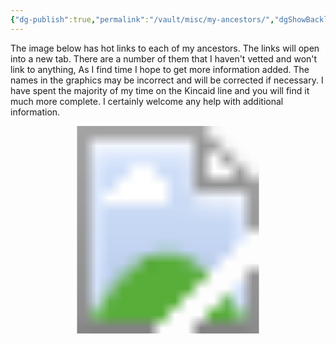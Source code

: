 ```yaml
---
{"dg-publish":true,"permalink":"/vault/misc/my-ancestors/","dgShowBacklinks":"false","dgShowLocalGraph":"false","dgShowInlineTitle":"false","dgShowFileTree":"false","dgEnableSearch":"false","dgShowToc":"false"}
---
```


The image below has hot links to each of my ancestors. The links will open into a new tab. There are a number of them that I haven't vetted and won't link to anything, As I find time I hope to get more information added. The names in the graphics may be incorrect and will be corrected if necessary. I have spent the majority of my time on the Kincaid line and you will find it much more complete. I certainly welcome any help with additional information. 

<!-- Image Map Generated for "Where the Waters flow North" -->
<svg version="1.1" xmlns="http://www.w3.org/2000/svg" xmlns:xlink="http://www.w3.org/1999/xlink" viewBox="0 0 2455 1620">
  <image width="2455" height="1620" xlink:href="/img/user/assets/Tree.png"></image> <a xlink:href="/ancestors/kincaid/emory-garfield-kincaid-jr-1962/" target="_blank">
    <circle cx="1226" cy="1234" r="106" fill="#ffffff" opacity="0">
    <title>This is me...</title>
    </circle>
  </a><a xlink:href="/ancestors/kincaid/emory-garfield-kincaid-1922-1992/" target="_blank" >
    <polygon points="1222,1126,1224,1019,1155,1030,1105,1058,1064,1093,1038,1136,1020,1180,1016,1232,1020,1269,1027,1297,1122,1267,1122,1201,1161,1145,1190,1130,1209,1126" fill="#ffffff" opacity="0">
     <title>Emory Garfield Kincaid 1922-1992</title>
     </polygon>
  </a><a xlink:href="/ancestors/legg/alice-lee-legg-1931-2012/" target="_blank">
    <polygon points="1250,1128,1224,1121,1226,1021,1276,1026,1324,1045,1365,1073,1395,1104,1417,1143,1434,1188,1439,1232,1437,1266,1428,1297,1328,1262,1330,1208,1300,1154,1276,1141" fill="#ffffff" opacity="0">
     <title>Alice Lee Legg 1931-2012</title></polygon>
  </a><a xlink:href="/ancestors/kincaid/george-wesley-kincaid-1891-1976/" target="_blank">
    <polygon points="923,1329,910,1249,916,1167,936,1104,968,1045,1053,1104,1018,1180,1014,1245,1023,1297" fill="#ffffff" opacity="0">
     <title>George Wesley Kincaid 1891-1976</title>
     </polygon>
  </a><a xlink:href="/ancestors/skaggs/laura-beatrice-skaggs-1901-1992/" target="_blank">
    <polygon points="968,1047,1018,989,1081,948,1144,924,1190,915,1226,911,1224,1019,1168,1024,1107,1054,1075,1078,1055,1104" fill="#ffffff" opacity="0">
     <title>Laura Beatrice Skaggs 1901-1992</title>
     </polygon>
  </a><a xlink:href="/ancestors/legg/fred-rothwell-legg-1885-1958/" target="_blank">
    <polygon points="1226,913,1298,922,1365,946,1426,982,1480,1039,1398,1102,1341,1054,1291,1026,1248,1017,1226,1017" fill="#ffffff" opacity="0">
     <title>Fred Rothwell Legg 1885-1958</title>
     </polygon>
  </a><a xlink:href="/ancestors/shaffer/mamie-catherine-shaffer-1888-1962/" target="_blank">
    <polygon points="1482,1043,1524,1123,1539,1178,1541,1258,1526,1325,1430,1293,1439,1212,1426,1156,1400,1104" fill="#ffffff" opacity="0">
     <title>Mamie Catherine Shaffer 1888-1962</title>
     </polygon>
  </a><a xlink:href="/ancestors/kincaid/james-william-kincaid-1850-1919/" target="_blank">
    <polygon points="712,1394,695,1334,686,1269,684,1206,693,1145,912,1180,908,1232,914,1282,923,1325" fill="#ffffff" opacity="0">
     <title>James William Kincaid 1850-1919</title>
     </polygon>
  </a><a xlink:href="/ancestors/kincaid/keenan/sarah-virginia-keenan-1849/" target="_blank">
    <polygon points="691,1141,706,1078,728,1021,754,965,788,913,966,1041,942,1082,923,1136,914,1175" fill="#ffffff" opacity="0">
     <title>Sarah Virginia Keenan 1849-</title>
     </polygon>
  </a><a xlink:href="/ancestors/skaggs/james-woodson-skaggs-1854-1937/" target="_blank">
    <polygon points="788,911,832,859,875,820,927,781,979,748,1081,943,1042,967,1005,995,968,1039" fill="#ffffff" opacity="0">
     <title>James Woodson Skaggs 1854-1937</title>
     </polygon>
  </a><a xlink:href="/ancestors/skaggs/harriet-ann-skaggs-1859-1950/" target="_blank">
    <polygon points="981,748,1046,718,1101,703,1161,694,1224,690,1224,909,1170,915,1118,928,1081,941" fill="#ffffff" opacity="0">
     <title>Harriet Ann Skaggs 1859-1950</title>
     </polygon>
  </a><a xlink:href="/ancestors/legg/william-mc-ginnis-legg-1849-1924/" target="_blank">
    <polygon points="1226,690,1289,692,1350,703,1404,720,1467,744,1367,943,1309,922,1263,913,1226,909" fill="#ffffff" opacity="0">
     <title>William McGinnis Legg 1849-1924</title>
     </polygon>
  </a><a xlink:href="/ancestors/hawkins/mary-ann-hawkins-1853-1926/" target="_blank">
    <polygon points="1469,746,1528,781,1576,818,1617,857,1660,909,1482,1039,1445,1000,1398,961,1372,943" fill="#ffffff" opacity="0">
     <title>Mary Ann Hawkins 1853-1926</title>
     </polygon>
  </a><a xlink:href="/ancestors/shaffer/christopher-clayton-shaffer-1864-1944/" target="_blank">
    <polygon points="1664,911,1699,965,1727,1019,1747,1076,1758,1141,1543,1175,1528,1121,1506,1082,1484,1041" fill="#ffffff" opacity="0">
     <title>Christopher Clayton Shaffer 1864-1944</title>
     </polygon>
  </a><a xlink:href="/ancestors/mc-clung/dorcas-ann-mc-clung-1866-1951/" target="_blank">
    <polygon points="1762,1143,1766,1214,1764,1271,1758,1329,1740,1394,1530,1325,1541,1273,1543,1219,1543,1178" fill="#ffffff" opacity="0">
     <title>Dorcas Ann McClung 1866-1951</title>
     </polygon>
  </a><a xlink:href="/ancestors/kincaid/john-a-kincaid-1818-1891/" target="_blank">
    <polygon points="513,1460,498,1416,489,1375,483,1332,478,1290,682,1273,693,1338,708,1394" fill="#ffffff" opacity="0">
     <title>John A. Kincaid 1818-1891</title>
     </polygon>
  </a><a xlink:href="/ancestors/walker/olive-walker-1823-1856/" target="_blank">
    <polygon points="478,1286,474,1243,474,1197,478,1154,485,1113,689,1147,682,1214,682,1269" fill="#ffffff" opacity="0">
     <title>Olive Walker 1823-1856</title>
     </polygon>
  </a><a xlink:href="/james-marshall-keenan-1828-1884/" target="_blank">
    <polygon points="485,1108,493,1063,500,1026,515,982,530,943,723,1021,704,1080,689,1143" fill="#ffffff" opacity="0">
     <title>James Marshall Keenan 1828-1884</title>
     </polygon>
  </a><a xlink:href="/ancestors/grose/martha-grose-1828-1920/" target="_blank">
    <polygon points="532,939,552,898,569,861,591,826,615,789,784,909,749,967,725,1019" fill="#ffffff" opacity="0">
     <title>Martha Grose 1828-1920</title>
     </polygon>
  </a><a xlink:href="/ancestors/skaggs/cyrus-m-skaggs-1822-1899/" target="_blank">
    <polygon points="619,787,647,748,673,720,736,659,871,813,827,861,786,907" fill="#ffffff" opacity="0">
     <title>Cyrus M. Skaggs 1822-1899</title>
     </polygon>
  </a><a xlink:href="/ancestors/coleman/rachel-parish-coleman-1818-1894/" target="_blank">
    <polygon points="738,657,780,627,884,562,977,744,925,774,875,811" fill="#ffffff" opacity="0">
     <title>Rachel Parish Coleman 1818-1894</title>
     </polygon>
  </a><a xlink:href="/ancestors/skaggs/james-skaggs-1820-1899/" target="_blank">
    <polygon points="888,560,931,540,966,525,1049,501,1096,700,1038,718,979,744" fill="#ffffff" opacity="0">
     <title>James Skaggs 1820-1899</title>
     </polygon>
  </a><a xlink:href="/ancestors/porter/martha-jane-porter-1825-1912/" target="_blank">
    <polygon points="1053,501,1098,490,1135,484,1181,479,1224,477,1226,685,1153,690,1096,698" fill="#ffffff" opacity="0">
     <title>Martha Jane Porter 1825-1912</title>
     </polygon>
  </a><a xlink:href="/ancestors/legg/william-legg-1817-1895/" target="_blank">
    <polygon points="1229,479,1278,479,1313,481,1357,488,1400,497,1350,700,1287,687,1229,685" fill="#ffffff" opacity="0">
     <title>William Legg 1817-1895</title>
     </polygon>
  </a><a xlink:href="/elizabeth-ramsey-1813-1902/" target="_blank">
    <polygon points="1404,501,1445,510,1484,525,1524,542,1563,557,1471,742,1409,716,1352,698" fill="#ffffff" opacity="0">
     <title>Elizabeth Ramsey 1813-1902</title>
     </polygon>
  </a><a xlink:href="/ancestors/hawkins/nicholas-hawkins-1819-1869/" target="_blank">
    <polygon points="1567,557,1612,583,1643,603,1673,622,1710,655,1578,813,1524,772,1474,742" fill="#ffffff" opacity="0">
     <title>Nicholas Hawkins 1819-1869</title>
     </polygon>
  </a><a xlink:href="/ancestors/wiseman/rebecca-wiseman-1822-1911/" target="_blank">
    <polygon points="1712,657,1747,687,1777,718,1803,748,1829,785,1662,907,1621,854,1582,815" fill="#ffffff" opacity="0">
     <title>Rebecca Wiseman 1822-1911</title>
     </polygon>
  </a><a xlink:href="/ancestors/shaffer/joseph-allen-shaffer-1838-1911/" target="_blank">
    <polygon points="1834,789,1860,826,1881,861,1901,900,1918,939,1730,1019,1699,963,1667,907" fill="#ffffff" opacity="0">
     <title>Joseph Allen Shaffer 1838-1911</title>
     </polygon>
  </a><a xlink:href="/ancestors/mc-clung/mary-francis-mc-clung-1838-1865/" target="_blank">
    <polygon points="1918,943,1938,987,1949,1021,1959,1067,1966,1108,1760,1139,1751,1078,1732,1021" fill="#ffffff" opacity="0">
     <title>Mary Frances McClung 1838-1865</title>
     </polygon>
  </a><a xlink:href="/ancestors/mc-clung/charles-william-mc-clung-1838-1911/" target="_blank">
    <polygon points="1764,1143,1968,1113,1972,1156,1977,1199,1977,1249,1972,1288,1766,1267,1769,1201" fill="#ffffff" opacity="0">
     <title>Charles William McClung 1838-1911</title>
     </polygon>
  </a><a xlink:href="/ancestors/amick/mary-catherine-amick-1841-1920/" target="_blank">
    <polygon points="1972,1290,1968,1338,1962,1375,1951,1420,1938,1460,1740,1392,1760,1332,1766,1271" fill="#ffffff" opacity="0">
     <title>Mary Catherine Amick 1841-1920</title>
     </polygon>
  </a><a xlink:href="/ancestors/kincaid/william-m-kincaid-1787-1860/" target="_blank">
    <polygon points="298,1529,272,1423,487,1379,509,1460" fill="#ffffff" opacity="0">
     <title>William M. Kincaid 1787-1860</title>
     </polygon>
  </a><a xlink:href="/ancestors/kincaid/virginia-kincaid-1797-1870/" target="_blank">
    <polygon points="270,1416,255,1308,476,1286,487,1375" fill="#ffffff" opacity="0">
     <title>Virginia Kincaid 1797-1870</title>
     </polygon>
  </a><a xlink:href="/ancestors/walker/elverton-p-walker-1770-1850/" target="_blank">
    <polygon points="253,1306,253,1193,470,1199,472,1282" fill="#ffffff" opacity="0">
     <title>Elverton P. Walker 1770-1850</title>
     </polygon>
  </a><a xlink:href="/ancestors/mc-gahee/margaret-mc-gahee-1783-1850/" target="_blank">
    <polygon points="250,1188,261,1078,480,1110,472,1197" fill="#ffffff" opacity="0">
     <title>Margaret McGahee 1783-1850</title>
     </polygon>
  </a><a xlink:href="/404">
    <polygon points="264,1073,287,967,498,1024,480,1108" fill="#ffffff" opacity="0">
     <title>No Data yet for Andrew Keenan</title>
     </polygon>
  </a><a xlink:href="/404">
    <polygon points="287,963,322,857,526,939,498,1019" fill="#ffffff" opacity="0">
     <title>No Data yet for Polly Walker</title>
     </polygon>
  </a><a xlink:href="/ancestors/grose/william-grose-1799-1880/" target="_blank">
    <polygon points="326,852,374,755,565,859,526,937" fill="#ffffff" opacity="0">
     <title>William Grose 1799-1880</title>
     </polygon>
  </a><a xlink:href="/ancestors/koontz/suzanna-koontz-1810-1878/" target="_blank">
    <polygon points="374,748,437,657,615,783,567,854" fill="#ffffff" opacity="0">
     <title>Susanna Koontz 1810-1878</title>
     </polygon>
  </a><a xlink:href="/ancestors/skaggs/james-a-skaggs-1786-1864/" target="_blank">
    <polygon points="437,655,509,568,671,713,617,781" fill="#ffffff" opacity="0">
     <title>James A. Skaggs 1786-1864</title>
     </polygon>
  </a><a xlink:href="/ancestors/miller/elizabeth-miller-1787-1860/" target="_blank">
    <polygon points="511,564,593,490,732,653,671,711" fill="#ffffff" opacity="0">
     <title>Elizabeth Miller 1787-1860</title>
     </polygon>
  </a><a xlink:href="/404">
    <polygon points="595,486,684,421,806,603,736,651" fill="#ffffff" opacity="0">
     <title>No Data yet for Rachel Coleman Dad</title>
     </polygon>
  </a><a xlink:href="/404">
    <polygon points="686,416,782,362,884,555,806,601" fill="#ffffff" opacity="0">
     <title>No Data yet for Rachel Coleman Mom</title>
     </polygon>
  </a><a xlink:href="/ancestors/skaggs/james-a-skaggs-1786-1864/" target="_blank">
    <polygon points="786,360,886,317,964,520,886,555" fill="#ffffff" opacity="0">
     <title>James A. Skaggs 1786-1864</title>
     </polygon>
  </a><a xlink:href="/ancestors/miller/elizabeth-miller-1787-1860/" target="_blank">
    <polygon points="890,312,997,282,1049,497,966,518" fill="#ffffff" opacity="0">
     <title>Elizabeth Miller 1787-1860</title>
     </polygon>
  </a><a xlink:href="/404">
    <polygon points="1001,280,1109,262,1137,477,1053,494" fill="#ffffff" opacity="0">
     <title>No Data yet for Martha Potter Dad</title>
     </polygon>
  </a><a xlink:href="/404">
    <polygon points="1111,262,1224,254,1222,473,1140,475" fill="#ffffff" opacity="0">
     <title>No Data yet for Martha Potter Mom</title>
     </polygon>
  </a><a xlink:href="/ancestors/legg/thomas-jesse-legg-1789-1880/" target="_blank">
    <polygon points="1226,254,1337,260,1313,477,1226,471" fill="#ffffff" opacity="0">
     <title>Thomas Jesse Legg 1789-1880</title>
     </polygon>
  </a><a xlink:href="/ancestors/nutter/elizabeth-nutter-1790-1869/" target="_blank">
    <polygon points="1341,258,1450,280,1400,492,1315,475" fill="#ffffff" opacity="0">
     <title>Elizabeth Nutter 1790-1869</title>
     </polygon>
  </a><a xlink:href="/ancestors/ramsey/bartholomew-ramsey-1776-1843/" target="_blank">
    <polygon points="1454,282,1560,312,1484,518,1404,492" fill="#ffffff" opacity="0">
     <title>Bartholomew Ramsey 1776-1843</title>
     </polygon>
  </a><a xlink:href="/ancestors/wiseman/margaret-wiseman-1777-1869/" target="_blank">
    <polygon points="1563,312,1667,358,1569,555,1489,520" fill="#ffffff" opacity="0">
     <title>Margaret Wiseman 1777-1869</title>
     </polygon>
  </a><a xlink:href="/ancestors/hawkins/thomas-jefferson-hawkins-1794-1870/" target="_blank">
    <polygon points="1669,360,1764,416,1645,599,1571,555" fill="#ffffff" opacity="0">
     <title>Thomas Jefferson Hawkins 1794-1870</title>
     </polygon>
  </a><a xlink:href="/ancestors/perry/mary-level-perry-1799-1879/" target="_blank">
    <polygon points="1769,416,1858,486,1712,653,1649,599" fill="#ffffff" opacity="0">
     <title>Mary Level Perry 1799-1879</title>
     </polygon>
  </a><a xlink:href="/ancestors/wiseman/isaac-wiseman-1802-1892/" target="_blank">
    <polygon points="1860,488,1940,562,1779,716,1714,651" fill="#ffffff" opacity="0">
     <title>Isaac Wiseman 1802-1892</title>
     </polygon>
  </a><a xlink:href="/ancestors/neal/mary-neal-1801-1871/" target="_blank">
    <polygon points="1942,566,2016,653,1834,785,1779,716" fill="#ffffff" opacity="0">
     <title>Mary Neal 1801-1871</title>
     </polygon>
  </a><a xlink:href="/ancestors/shaffer/peter-shaffer-1795/" target="_blank">
    <polygon points="2016,655,2077,750,1886,859,1840,783" fill="#ffffff" opacity="0">
     <title>Peter Shaffer 1795-</title>
     </polygon>
  </a><a xlink:href="/ancestors/george/mary-george-1796-1880/" target="_blank">
    <polygon points="2079,755,2124,852,1920,937,1890,859" fill="#ffffff" opacity="0">
     <title>Mary George 1796-1880</title>
     </polygon>
  </a><a xlink:href="/ancestors/mc-clung/dickinson-carpenter-mc-clung-1813-1886/" target="_blank">
    <polygon points="2126,857,2163,963,1953,1019,1918,941" fill="#ffffff" opacity="0">
     <title>Dickinson Carpenter McClung 1813-1886</title>
     </polygon>
  </a><a xlink:href="/ancestors/evans/sarah-evans-1814/" target="_blank">
    <polygon points="2163,967,2187,1071,1968,1104,1955,1021" fill="#ffffff" opacity="0">
     <title>Sarah Evans 1814-</title>
     </polygon>
  </a><a xlink:href="/ancestors/mc-clung/john-mc-clung-1808-1886/" target="_blank">
    <polygon points="2189,1080,2200,1186,1981,1195,1970,1108" fill="#ffffff" opacity="0">
     <title>John McClung 1808-1886</title>
     </polygon>
  </a><a xlink:href="/ancestors/walton/polly-walton-1810-1850/" target="_blank">
    <polygon points="2200,1191,2198,1303,1977,1286,1981,1199" fill="#ffffff" opacity="0">
     <title>Polly Walton 1810-1850</title>
     </polygon>
  </a><a xlink:href="/ancestors/amick/john-william-amick-1815-1890/" target="_blank">
    <polygon points="2196,1308,2181,1414,1966,1371,1975,1286" fill="#ffffff" opacity="0">
     <title>John William Amick 1815-1890</title>
     </polygon>
  </a><a xlink:href="/ancestors/walker/lana-walker-1819-1911/" target="_blank">
    <polygon points="2183,1418,2152,1529,1942,1457,1968,1375" fill="#ffffff" opacity="0">
     <title>Lana Walker 1819-1911</title>
     </polygon>
  </a><a xlink:href="/ancestors/kincaid/samuel-kincaid-1765-1847/" target="_blank">
    <polygon points="83,1598,64,1531,279,1477,296,1529" fill="#ffffff" opacity="0">
     <title>Samuel Kincaid 1765-1847</title>
     </polygon>
  </a><a xlink:href="/404">
    <polygon points="64,1527,47,1462,266,1418,279,1473" fill="#ffffff" opacity="0">
     <title>Mary Tincher</title>
     </polygon>
  </a><a xlink:href="/ancestors/kincaid/john-kincaid-1760-1834/" target="_blank">
    <polygon points="47,1457,36,1394,257,1360,266,1414" fill="#ffffff" opacity="0">
     <title>John Kincaid 1760-1834</title>
     </polygon>
  </a><a xlink:href="/ancestors/gillespie/elizabeth-hannah-gillespie-1760-1829/" target="_blank">
    <polygon points="36,1390,29,1321,250,1306,257,1358" fill="#ffffff" opacity="0">
     <title>Elizabeth Hannah Gillespie 1760-1829</title>
     </polygon>
  </a><a xlink:href="/404">
    <polygon points="29,1316,27,1253,248,1247,250,1301" fill="#ffffff" opacity="0">
     <title>No Data yet for William Walker</title>
     </polygon>
  </a><a xlink:href="/404">
    <polygon points="25,1249,25,1184,246,1191,246,1243" fill="#ffffff" opacity="0">
     <title>No Data yet for Mary Lewis</title>
     </polygon>
  </a><a xlink:href="/404">
    <polygon points="27,1178,34,1113,250,1132,246,1184" fill="#ffffff" opacity="0">
     <title>No Data yet for Andrew McGaughey</title>
     </polygon>
  </a><a xlink:href="/404">
    <polygon points="31,1108,40,1041,259,1076,253,1130" fill="#ffffff" opacity="0">
     <title>No Data yet for Mary Craig McGaughey</title>
     </polygon>
  </a><a xlink:href="/404">
    <polygon points="40,1034,53,976,268,1019,257,1073" fill="#ffffff" opacity="0">
     <title>No Data yet for Patrick Keenan</title>
     </polygon>
  </a><a xlink:href="/404">
    <polygon points="53,972,70,904,285,961,270,1017" fill="#ffffff" opacity="0">
     <title>No Data yet for Patrick Keenan Wife</title>
     </polygon>
  </a><a xlink:href="/ancestors/walker/elverton-p-walker-1770-1850/" target="_blank">
    <polygon points="70,902,88,835,300,907,283,956" fill="#ffffff" opacity="0">
     <title>Elverton P. Walker 1770-1850</title>
     </polygon>
  </a><a xlink:href="/ancestors/mc-gahee/margaret-mc-gahee-1783-1850/" target="_blank">
    <polygon points="94,831,118,774,318,852,303,900" fill="#ffffff" opacity="0">
     <title>Margaret McGahee 1783-1850</title>
     </polygon>
  </a><a xlink:href="/404">
    <polygon points="118,770,146,709,342,800,318,850" fill="#ffffff" opacity="0">
     <title>No Data yet for Jacob Grose</title>
     </polygon>
  </a><a xlink:href="/404">
    <polygon points="146,705,179,646,368,750,344,798" fill="#ffffff" opacity="0">
     <title>No Data yet for Mary Ganssel</title>
     </polygon>
  </a><a xlink:href="/404">
    <polygon points="179,640,216,586,400,700,370,746" fill="#ffffff" opacity="0">
     <title>No Data yet for Henrich Koontz</title>
     </polygon>
  </a><a xlink:href="/404">
    <polygon points="216,581,253,525,433,653,402,698" fill="#ffffff" opacity="0">
     <title>No Data yet for Elizabeth Bowyer</title>
     </polygon>
  </a><a xlink:href="/404">
    <polygon points="255,523,294,468,467,607,435,651" fill="#ffffff" opacity="0">
     <title>No Data yet for Charles Skaggs</title>
     </polygon>
  </a><a xlink:href="/404">
    <polygon points="300,466,344,419,504,562,467,601" fill="#ffffff" opacity="0">
     <title>No Data yet for Charles Skaggs Wife</title>
     </polygon>
  </a><a xlink:href="/404">
    <polygon points="344,414,394,367,550,523,506,562" fill="#ffffff" opacity="0">
     <title>No Data yet for Valentine Miller</title>
     </polygon>
  </a><a xlink:href="/404">
    <polygon points="396,362,448,314,591,484,552,518" fill="#ffffff" opacity="0">
     <title>No Data yet for Susanna Ensminger</title>
     </polygon>
  </a><a xlink:href="/404">
    <polygon points="593,483,448,317,502,273,634,451" fill="#ffffff" opacity="0">
     <title>No Data yet for 85</title>
     </polygon>
  </a><a xlink:href="/404">
    <polygon points="639,453,502,275,554,234,678,420" fill="#ffffff" opacity="0">
     <title>No Data yet for 86</title>
     </polygon>
  </a><a xlink:href="/404">
    <polygon points="613,202,725,390,684,423,556,237" fill="#ffffff" opacity="0">
     <title>No Data yet for 87</title>
     </polygon>
  </a><a xlink:href="/404">
    <polygon points="680,159,780,358,728,386,615,200" fill="#ffffff" opacity="0">
     <title>No Data yet for 88</title>
     </polygon>
  </a><a xlink:href="/404">
    <polygon points="678,156,743,132,832,332,780,356" fill="#ffffff" opacity="0">
     <title>No Data yet for Charles Skaggs</title>
     </polygon>
  </a><a xlink:href="/404">
    <polygon points="747,130,810,104,888,310,834,330" fill="#ffffff" opacity="0">
     <title>No Data yet for Charles Skaggs Wife</title>
     </polygon>
  </a><a xlink:href="/404">
    <polygon points="812,102,875,85,942,291,886,306" fill="#ffffff" opacity="0">
     <title>No Data yet for Valentine Miller</title>
     </polygon>
  </a><a xlink:href="/404">
    <polygon points="877,80,947,63,997,273,944,291" fill="#ffffff" opacity="0">
     <title>No Data yet for Susanna Ensminger</title>
     </polygon>
  </a><a xlink:href="/404">
    <polygon points="1016,50,1053,267,994,278,942,63" fill="#ffffff" opacity="0">
     <title>No Data yet for 93</title>
     </polygon>
  </a><a xlink:href="/404">
    <polygon points="1076,37,1107,260,1055,271,1016,46" fill="#ffffff" opacity="0">
     <title>No Data yet for 94</title>
     </polygon>
  </a><a xlink:href="/404">
    <polygon points="1150,33,1161,254,1109,258,1079,42" fill="#ffffff" opacity="0">
     <title>No Data yet for 95</title>
     </polygon>
  </a><a xlink:href="/404">
    <polygon points="1224,24,1224,252,1161,252,1152,35" fill="#ffffff" opacity="0">
     <title>No Data yet for 96</title>
     </polygon>
  </a><a xlink:href="/404">
    <polygon points="1222,26,1294,30,1283,249,1224,247" fill="#ffffff" opacity="0">
     <title>No Data yet for Thomas Legg</title>
     </polygon>
  </a><a xlink:href="/404">
    <polygon points="1298,33,1365,37,1339,254,1285,249" fill="#ffffff" opacity="0">
     <title>No Data yet for Elizabeth Hughes</title>
     </polygon>
  </a><a xlink:href="/404">
    <polygon points="1367,37,1432,48,1398,262,1341,254" fill="#ffffff" opacity="0">
     <title>No Data yet for David Nutter</title>
     </polygon>
  </a><a xlink:href="/404">
    <polygon points="1435,46,1504,59,1450,273,1398,260" fill="#ffffff" opacity="0">
     <title>No Data yet for Ruth Cottle</title>
     </polygon>
  </a><a xlink:href="/404">
    <polygon points="1504,63,1573,82,1508,293,1454,273" fill="#ffffff" opacity="0">
     <title>No Data yet for Richard Ramsey</title>
     </polygon>
  </a><a xlink:href="/404">
    <polygon points="1573,80,1641,102,1563,308,1511,291" fill="#ffffff" opacity="0">
     <title>No Data yet for Letitia Wiseman</title>
     </polygon>
  </a><a xlink:href="/404">
    <polygon points="1643,104,1701,130,1617,330,1563,310" fill="#ffffff" opacity="0">
     <title>No Data yet for Isaac Wiseman Jr</title>
     </polygon>
  </a><a xlink:href="/404">
    <polygon points="1704,130,1771,158,1669,356,1619,327" fill="#ffffff" opacity="0">
     <title>No Data yet for Elizabeth Davis</title>
     </polygon>
  </a><a xlink:href="/404">
    <polygon points="1773,160,1831,191,1719,382,1669,356" fill="#ffffff" opacity="0">
     <title>No Data yet for Elijah Hawkins</title>
     </polygon>
  </a><a xlink:href="/404">
    <polygon points="1834,191,1886,228,1766,412,1723,382" fill="#ffffff" opacity="0">
     <title>No Data yet for Elizabeth Scott</title>
     </polygon>
  </a><a xlink:href="/404">
    <polygon points="1890,226,1951,267,1812,447,1766,410" fill="#ffffff" opacity="0">
     <title>No Data yet for Peter Perry</title>
     </polygon>
  </a><a xlink:href="/404">
    <polygon points="1951,271,2003,314,1858,481,1818,447" fill="#ffffff" opacity="0">
     <title>No Data yet for Lucinda Faulconer</title>
     </polygon>
  </a><a xlink:href="/404">
    <polygon points="2005,314,2055,360,1903,525,1860,486" fill="#ffffff" opacity="0">
     <title>No Data yet for Isaac Wiseman Dad</title>
     </polygon>
  </a><a xlink:href="/404">
    <polygon points="2059,362,2105,412,1946,562,1905,520" fill="#ffffff" opacity="0">
     <title>No Data yet for Isaac Wiseman Mom</title>
     </polygon>
  </a><a xlink:href="/404">
    <polygon points="2109,416,2152,466,1985,607,1948,562" fill="#ffffff" opacity="0">
     <title>No Data yet for William Neal</title>
     </polygon>
  </a><a xlink:href="/404">
    <polygon points="2152,466,2194,518,2018,651,1985,609" fill="#ffffff" opacity="0">
     <title>No Data yet for Emelia Neal</title>
     </polygon>
  </a><a xlink:href="/ancestors/shaffer/christopher-shaffer-1753-1847/" target="_blank">
    <polygon points="2196,520,2235,577,2051,698,2020,651" fill="#ffffff" opacity="0">
     <title>Christopher Shaffer 1753-1847</title>
     </polygon>
  </a><a xlink:href="/404">
    <polygon points="2239,581,2272,640,2081,748,2051,698" fill="#ffffff" opacity="0">
     <title>No Data yet for Christopher Shaffer Wife</title>
     </polygon>
  </a><a xlink:href="/404">
    <polygon points="2276,642,2306,703,2103,800,2081,750" fill="#ffffff" opacity="0">
     <title>No Data yet for Thomas George</title>
     </polygon>
  </a><a xlink:href="/404">
    <polygon points="2309,707,2335,766,2126,850,2105,802" fill="#ffffff" opacity="0">
     <title>No Data yet for Catherine McCoy</title>
     </polygon>
  </a><a xlink:href="/ancestors/mc-clung/james-mc-clung-1770-1824/" target="_blank">
    <polygon points="2335,772,2361,833,2148,909,2129,854" fill="#ffffff" opacity="0">
     <title>James McClung 1770-1824</title>
     </polygon>
  </a><a xlink:href="/ancestors/alderson/mary-alderson-1787-1870/" target="_blank">
    <polygon points="2361,837,2380,900,2165,961,2148,911" fill="#ffffff" opacity="0">
     <title>Mary Alderson 1787=1870</title>
     </polygon>
  </a><a xlink:href="/404">
    <polygon points="2380,902,2395,967,2178,1017,2165,963" fill="#ffffff" opacity="0">
     <title>No Data yet for David Evans</title>
     </polygon>
  </a><a xlink:href="/404">
    <polygon points="2181,1019,2395,972,2411,1039,2189,1076" fill="#ffffff" opacity="0">
     <title>No Data yet for Ruth Alderson</title>
     </polygon>
  </a><a xlink:href="/ancestors/mc-clung/james-mc-clung-1770-1824/" target="_blank">
    <polygon points="2415,1041,2421,1106,2200,1134,2189,1076" fill="#ffffff" opacity="0">
     <title>James McClung 1770-1824</title>
     </polygon>
  </a><a xlink:href="/ancestors/alderson/mary-alderson-1787-1870/" target="_blank">
    <polygon points="2421,1110,2426,1178,2202,1186,2198,1136" fill="#ffffff" opacity="0">
     <title>Mary Alderson 1787=1870</title>
     </polygon>
  </a><a xlink:href="/404">
    <polygon points="2426,1182,2421,1251,2202,1245,2205,1191" fill="#ffffff" opacity="0">
     <title>No Data yet for James Walton</title>
     </polygon>
  </a><a xlink:href="/404">
    <polygon points="2426,1253,2419,1319,2200,1306,2202,1249" fill="#ffffff" opacity="0">
     <title>No Data yet for Nancy McClung</title>
     </polygon>
  </a><a xlink:href="/404">
    <polygon points="2421,1323,2415,1392,2191,1362,2200,1308" fill="#ffffff" opacity="0">
     <title>No Data yet for Jacob Amick</title>
     </polygon>
  </a><a xlink:href="/404">
    <polygon points="2415,1394,2404,1462,2183,1414,2194,1366" fill="#ffffff" opacity="0">
     <title>No Data yet for Rachel Shroyer</title>
     </polygon>
  </a><a xlink:href="/404">
    <polygon points="2404,1464,2387,1529,2170,1470,2187,1418" fill="#ffffff" opacity="0">
     <title>No Data yet for James Walker</title>
     </polygon>
  </a><a xlink:href="/404">
    <polygon points="2387,1531,2367,1598,2155,1529,2172,1470" fill="#ffffff" opacity="0">
     <title>No Data yet for Hannah Kincaid</title>
     </polygon>
  </a>
</svg>